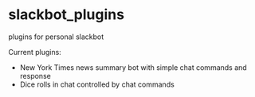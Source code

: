 # slackbot_plugins
plugins  for personal slackbot

Current plugins:
 * New York Times news summary bot with simple chat commands and response
 * Dice rolls in chat controlled by chat commands
